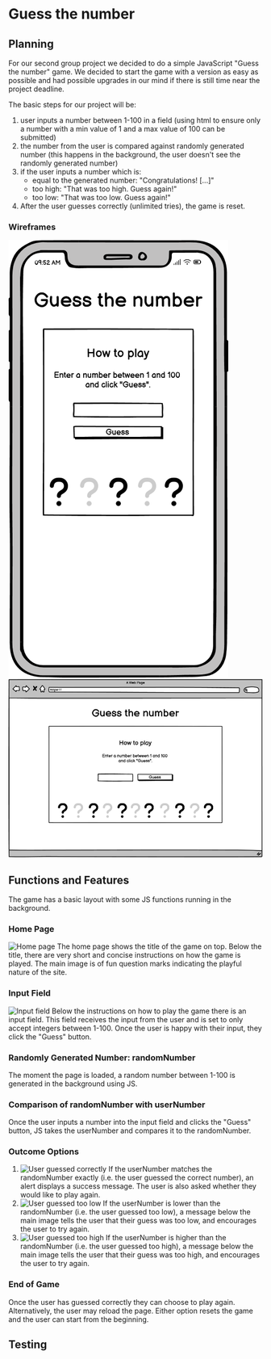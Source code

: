 # **Guess the number**

## **Planning**
For our second group project we decided to do a simple JavaScript "Guess the number" game.
We decided to start the game with a version as easy as possible and had possible upgrades in our mind if there is still time near the project deadline.

The basic steps for our project will be:

1. user inputs a number between 1-100 in a field (using html to ensure only a number with a min value of 1 and a max value of 100 can be submitted)
2. the number from the user is compared against randomly generated number (this happens in the background, the user doesn't see the randomly generated number)
3. if the user inputs a number which is:
    - equal to the generated number: "Congratulations! [...]"
    - too high: "That was too high. Guess again!"
    - too low: "That was too low. Guess again!"
4. After the user guesses correctly (unlimited tries), the game is reset.

### **Wireframes**

![Mobile Wireframe](docs/screenshots/wireframe_mobile.png)
![Desktop Wireframe](docs/screenshots/wireframe_desktop.png)

## **Functions and Features**
The game has a basic layout with some JS functions running in the background.

### **Home Page**
![Home page](tbd)
The home page shows the title of the game on top.
Below the title, there are very short and concise instructions on how the game is played.
The main image is of fun question marks indicating the playful nature of the site.

### **Input Field**
![Input field](tbd)
Below the instructions on how to play the game there is an input field. This field receives the input from the user and is set to only accept integers between 1-100. Once the user is happy with their input, they click the "Guess" button.

### **Randomly Generated Number: randomNumber**
The moment the page is loaded, a random number between 1-100 is generated in the background using JS.

### **Comparison of randomNumber with userNumber**
Once the user inputs a number into the input field and clicks the "Guess" button, JS takes the userNumber and compares it to the randomNumber.

### **Outcome Options**
1. ![User guessed correctly]()
    If the userNumber matches the randomNumber exactly (i.e. the user guessed the correct number), an alert displays a success message. The user is also asked whether they would like to play again.
2. ![User guessed too low]()
    If the userNumber is lower than the randomNumber (i.e. the user guessed too low), a message below the main image tells the user that their guess was too low, and encourages the user to try again.
3. ![User guessed too high]()
    If the userNumber is higher than the randomNumber (i.e. the user guessed too high), a message below the main image tells the user that their guess was too high, and encourages the user to try again.

### **End of Game**
Once the user has guessed correctly they can choose to play again. Alternatively, the user may reload the page.
Either option resets the game and the user can start from the beginning.

## **Testing**